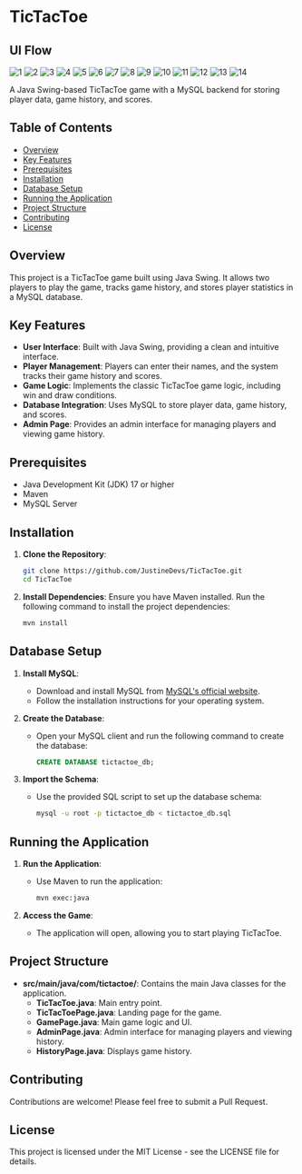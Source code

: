 # TicTacToe
## UI Flow
![1](https://github.com/user-attachments/assets/382f9134-6455-492e-995e-835a1d55cd95)
![2](https://github.com/user-attachments/assets/07423588-0032-42a5-aca3-da47b7355bb0)
![3](https://github.com/user-attachments/assets/2d61a916-ede6-4a83-8343-cf7434d0ea52)
![4](https://github.com/user-attachments/assets/6340b793-20bb-4c5e-9da1-507d35041f49)
![5](https://github.com/user-attachments/assets/b637b5ce-5fd8-4bbc-81bb-728973eb6d21)
![6](https://github.com/user-attachments/assets/4f53dd56-a09c-432a-bd26-236102be97ce)
![7](https://github.com/user-attachments/assets/5ad17bae-e928-4a6c-865e-908a4b1cad43)
![8](https://github.com/user-attachments/assets/00201f3d-90de-4474-91d2-8265103d8f23)
![9](https://github.com/user-attachments/assets/a578f7cc-ab00-4235-8778-dbb602cf4798)
![10](https://github.com/user-attachments/assets/b26ab404-77f1-4afc-b58a-18bfce1c8ad6)
![11](https://github.com/user-attachments/assets/16f5efc7-568a-44a7-8cf4-e687e8247503)
![12](https://github.com/user-attachments/assets/059a1861-bfa1-4dda-a241-e4ec3931fec2)
![13](https://github.com/user-attachments/assets/6b31fe77-c102-49d5-9512-f4bc3198f385)
![14](https://github.com/user-attachments/assets/d8d9f624-0100-43d6-a2ef-114e437c1c4b)

A Java Swing-based TicTacToe game with
 a MySQL backend for storing player data, game history, and scores.

## Table of Contents
- [Overview](#overview)
- [Key Features](#key-features)
- [Prerequisites](#prerequisites)
- [Installation](#installation)
- [Database Setup](#database-setup)
- [Running the Application](#running-the-application)
- [Project Structure](#project-structure)
- [Contributing](#contributing)
- [License](#license)

## Overview
This project is a TicTacToe game built using Java Swing. It allows two players to play the game, tracks game history, and stores player statistics in a MySQL database.

## Key Features
- **User Interface**: Built with Java Swing, providing a clean and intuitive interface.
- **Player Management**: Players can enter their names, and the system tracks their game history and scores.
- **Game Logic**: Implements the classic TicTacToe game logic, including win and draw conditions.
- **Database Integration**: Uses MySQL to store player data, game history, and scores.
- **Admin Page**: Provides an admin interface for managing players and viewing game history.

## Prerequisites
- Java Development Kit (JDK) 17 or higher
- Maven
- MySQL Server

## Installation
1. **Clone the Repository**:
   ```bash
   git clone https://github.com/JustineDevs/TicTacToe.git
   cd TicTacToe
   ```

2. **Install Dependencies**:
   Ensure you have Maven installed. Run the following command to install the project dependencies:
   ```bash
   mvn install
   ```

## Database Setup
1. **Install MySQL**:
   - Download and install MySQL from [MySQL's official website](https://dev.mysql.com/downloads/).
   - Follow the installation instructions for your operating system.

2. **Create the Database**:
   - Open your MySQL client and run the following command to create the database:
     ```sql
     CREATE DATABASE tictactoe_db;
     ```

3. **Import the Schema**:
   - Use the provided SQL script to set up the database schema:
     ```bash
     mysql -u root -p tictactoe_db < tictactoe_db.sql
     ```

## Running the Application
1. **Run the Application**:
   - Use Maven to run the application:
     ```bash
     mvn exec:java
     ```

2. **Access the Game**:
   - The application will open, allowing you to start playing TicTacToe.

## Project Structure
- **src/main/java/com/tictactoe/**: Contains the main Java classes for the application.
  - **TicTacToe.java**: Main entry point.
  - **TicTacToePage.java**: Landing page for the game.
  - **GamePage.java**: Main game logic and UI.
  - **AdminPage.java**: Admin interface for managing players and viewing history.
  - **HistoryPage.java**: Displays game history.

## Contributing
Contributions are welcome! Please feel free to submit a Pull Request.

## License
This project is licensed under the MIT License - see the LICENSE file for details. 
